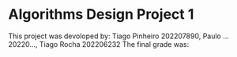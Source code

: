 # Algorithms Design Project 1
This project was devoloped by:
Tiago Pinheiro 202207890, Paulo ... 20220..., Tiago Rocha 202206232
The final grade was:

